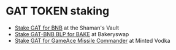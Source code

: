 # GAT TOKEN staking

- [Stake GAT for BNB](https://alchemytoys.com/shamans-vault) at the Shaman's Vault
- [Stake GAT-BNB BLP for BAKE](https://www.bakeryswap.org/#/bakery/BAKE/GAT-BNB%20BLP) at Bakeryswap
- [Stake GAT for GameAce Missile Commander](https://minted.vodka/cocktails) at Minted Vodka
